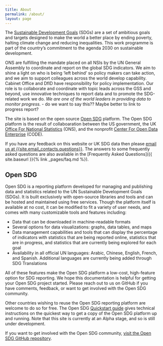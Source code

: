 ```yaml
---
title: About
permalink: /about/
layout: page
---
```

The [Sustainable Development Goals](http://www.un.org/sustainabledevelopment/sustainable-development-goals/) (SDGs) are a set of ambitious goals and targets designed to make the world a better place by ending poverty, halting climate change and reducing inequalities. This work programme is part of the country’s commitment to the agenda 2030 on sustainable development. 

ONS are fulfilling the mandate placed on all NSIs by the UN General Assembly to coordinate and report on the global SDG indicators. We aim to shine a light on who is being ‘left behind’ so policy makers can take action, and we aim to support colleagues across the world develop capability. Cabinet Office and DfID have responsibility for policy implementation. Our role is to collaborate and coordinate with topic leads across the GSS and beyond, use innovative techniques to report data and to promote the SDG-related work we do. *We are one of the world leaders in providing data to monitor progress.* - do we want to say this?? Maybe better to link to progress report? 

The site is based on the open source [Open SDG](https://open-sdg.readthedocs.io/en/latest/) platform. The Open SDG platform is the result of collaboaration between the US government, the UK [Office For National Statistics](https://www.ons.gov.uk/) (ONS), and the nonprofit [Center For Open Data Enterprise](http://opendataenterprise.org/) (CODE).

If you have any feedback on this website or UK SDG data then please <i class="fa fa-envelope"></i> <a href="mailto:{{site.email_contacts.questions}}">email us at {{site.email_contacts.questions}}</a>. The answers to some frequently asked questions are also available in the [Frequently Asked Questions]({{ site.baseurl }}{% link _pages/faq.md %}).

## Open SDG

Open SDG is a reporting platform developed for managing and publishing data and statistics related to the UN Sustainable Development Goals (SDGs). It is built exclusively with open-source libraries and tools and can be hosted and maintained using free services. Though the platform itself is available at no cost, it can be modified to fit a variety of user needs, and comes with many customizable tools and features including:

- Data that can be downloaded in machine-readable formats
- Several options for data visualizations: graphs, data tables, and maps
- Data management capabilities and tools that can display the percentage of indicators with statistics that are being reported online, statistics that are in progress, and statistics that are currently being explored for each goal
- Availability in all official UN languages: Arabic, Chinese, English, French, and Spanish. Additional languages are currently being added through SDG Translations

All of these features make the Open SDG platform a low-cost, high-feature option for SDG reporting. We hope this documentation is helpful for getting your Open SDG project started. Please reach out to us on GitHub if you have comments, feedback, or want to get involved with the Open SDG community.

Other countries wishing to reuse the Open SDG reporting platform are welcome to do so for free. The Open SDG [Quickstart guide](https://open-sdg.readthedocs.io/en/latest/quick-start/) gives technical instructions on the quickest way to get a copy of the Open SDG platform up and running. Note that this site is currently at an Alpha stage, and so is still under development.

If you want to get involved with the Open SDG community, [visit the Open SDG GitHub repository](https://github.com/open-sdg/open-sdg).


